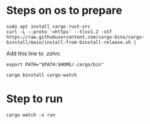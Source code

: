 # Steps on os to prepare

```shell 
sudo apt install cargo rust-src
curl -L --proto '=https' --tlsv1.2 -sSf https://raw.githubusercontent.com/cargo-bins/cargo-binstall/main/install-from-binstall-release.sh | 
```

Add this line to .zshrc

```shell
export PATH="$PATH:$HOME/.cargo/bin"
```

```shell
cargo binstall cargo-watch
```

# Step to run

```shell
cargo watch -x run
```